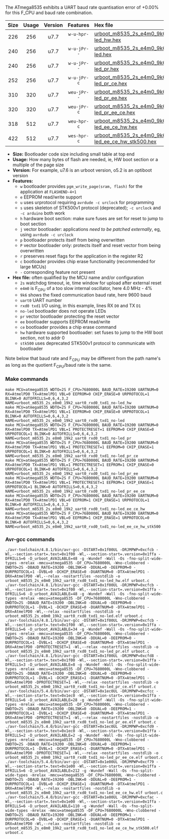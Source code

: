 The ATmega8535 exhibits a UART baud rate quantisation error of +0.00% for this F_CPU and baud rate combination.

|Size|Usage|Version|Features|Hex file|
|:-:|:-:|:-:|:-:|:--|
|226|256|u7.7|`w-u-hpr--`|[urboot_m8535_2s_e4m0_9k6_uart0_rxd0_txd1_no-led_hw.hex](https://raw.githubusercontent.com/stefanrueger/urboot.hex/main/mcus/atmega8535/watchdog_2_s/internal_oscillator-4%25/%2B4m000000_hz/%2B%2B%2B9k6_baud/uart0_rxd0_txd1/no-led/urboot_m8535_2s_e4m0_9k6_uart0_rxd0_txd1_no-led_hw.hex)|
|240|256|u7.7|`w-u-jPr--`|[urboot_m8535_2s_e4m0_9k6_uart0_rxd0_txd1_no-led.hex](https://raw.githubusercontent.com/stefanrueger/urboot.hex/main/mcus/atmega8535/watchdog_2_s/internal_oscillator-4%25/%2B4m000000_hz/%2B%2B%2B9k6_baud/uart0_rxd0_txd1/no-led/urboot_m8535_2s_e4m0_9k6_uart0_rxd0_txd1_no-led.hex)|
|240|256|u7.7|`w-u-jPr--`|[urboot_m8535_2s_e4m0_9k6_uart0_rxd0_txd1_no-led_pr.hex](https://raw.githubusercontent.com/stefanrueger/urboot.hex/main/mcus/atmega8535/watchdog_2_s/internal_oscillator-4%25/%2B4m000000_hz/%2B%2B%2B9k6_baud/uart0_rxd0_txd1/no-led/urboot_m8535_2s_e4m0_9k6_uart0_rxd0_txd1_no-led_pr.hex)|
|252|256|u7.7|`w-u-jPr-c`|[urboot_m8535_2s_e4m0_9k6_uart0_rxd0_txd1_no-led_pr_ce.hex](https://raw.githubusercontent.com/stefanrueger/urboot.hex/main/mcus/atmega8535/watchdog_2_s/internal_oscillator-4%25/%2B4m000000_hz/%2B%2B%2B9k6_baud/uart0_rxd0_txd1/no-led/urboot_m8535_2s_e4m0_9k6_uart0_rxd0_txd1_no-led_pr_ce.hex)|
|310|320|u7.7|`weu-jPr--`|[urboot_m8535_2s_e4m0_9k6_uart0_rxd0_txd1_no-led_pr_ee.hex](https://raw.githubusercontent.com/stefanrueger/urboot.hex/main/mcus/atmega8535/watchdog_2_s/internal_oscillator-4%25/%2B4m000000_hz/%2B%2B%2B9k6_baud/uart0_rxd0_txd1/no-led/urboot_m8535_2s_e4m0_9k6_uart0_rxd0_txd1_no-led_pr_ee.hex)|
|320|320|u7.7|`weu-jPr-c`|[urboot_m8535_2s_e4m0_9k6_uart0_rxd0_txd1_no-led_pr_ee_ce.hex](https://raw.githubusercontent.com/stefanrueger/urboot.hex/main/mcus/atmega8535/watchdog_2_s/internal_oscillator-4%25/%2B4m000000_hz/%2B%2B%2B9k6_baud/uart0_rxd0_txd1/no-led/urboot_m8535_2s_e4m0_9k6_uart0_rxd0_txd1_no-led_pr_ee_ce.hex)|
|318|512|u7.7|`weu-hpr-c`|[urboot_m8535_2s_e4m0_9k6_uart0_rxd0_txd1_no-led_ee_ce_hw.hex](https://raw.githubusercontent.com/stefanrueger/urboot.hex/main/mcus/atmega8535/watchdog_2_s/internal_oscillator-4%25/%2B4m000000_hz/%2B%2B%2B9k6_baud/uart0_rxd0_txd1/no-led/urboot_m8535_2s_e4m0_9k6_uart0_rxd0_txd1_no-led_ee_ce_hw.hex)|
|422|512|u7.7|`wes-hpr-c`|[urboot_m8535_2s_e4m0_9k6_uart0_rxd0_txd1_no-led_ee_ce_hw_stk500.hex](https://raw.githubusercontent.com/stefanrueger/urboot.hex/main/mcus/atmega8535/watchdog_2_s/internal_oscillator-4%25/%2B4m000000_hz/%2B%2B%2B9k6_baud/uart0_rxd0_txd1/no-led/urboot_m8535_2s_e4m0_9k6_uart0_rxd0_txd1_no-led_ee_ce_hw_stk500.hex)|

- **Size:** Bootloader code size including small table at top end
- **Usage:** How many bytes of flash are needed, ie, HW boot section or a multiple of the page size
- **Version:** For example, u7.6 is an urboot version, o5.2 is an optiboot version
- **Features:**
  + `w` bootloader provides `pgm_write_page(sram, flash)` for the application at `FLASHEND-4+1`
  + `e` EEPROM read/write support
  + `u` uses urprotocol requiring `avrdude -c urclock` for programming
  + `s` uses skeleton of STK500v1 protocol (deprecated); `-c urclock` and `-c arduino` both work
  + `h` hardware boot section: make sure fuses are set for reset to jump to boot section
  + `j` vector bootloader: applications *need to be patched externally*, eg, using `avrdude -c urclock`
  + `p` bootloader protects itself from being overwritten
  + `P` vector bootloader only: protects itself and reset vector from being overwritten
  + `r` preserves reset flags for the application in the register R2
  + `c` bootloader provides chip erase functionality (recommended for large MCUs)
  + `-` corresponding feature not present
- **Hex file:** often qualified by the MCU name and/or configuration
  + `2s` watchdog timeout, ie, time window for upload after external reset
  + `e4m0` is F<sub>CPU</sub> of a too slow internal oscillator, here 4.0 MHz - 4%
  + `9k6` shows the fixed communication baud rate, here 9600 baud
  + `uart0` UART number
  + `rxd0 txd1` I/O using, in this example, lines RX `D0` and TX `D1`
  + `no-led` bootloader does not operate LEDs
  + `pr` vector bootloader protecting the reset vector
  + `ee` bootloader supports EEPROM read/write
  + `ce` bootloader provides a chip erase command
  + `hw` hardware supported bootloader: set fuses to jump to the HW boot section, not to addr 0
  + `stk500` uses deprecated STK500v1 protocol to communicate with bootloader


Note below that baud rate and F<sub>CPU</sub> may be different from the path name's as long as the quotient F<sub>CPU</sub>/baud rate is the same.

### Make commands
```
make MCU=atmega8535 WDTO=2S F_CPU=7680000L BAUD_RATE=19200 UARTNUM=0 RX=AtmelPD0 TX=AtmelPD1 VBL=0 EEPROM=0 CHIP_ERASE=0 URPROTOCOL=1 BLINK=0 AUTOFRILLS=0,6,4,3,2 NAME=urboot_m8535_2s_e8m0_19k2_uart0_rxd0_txd1_no-led_hw
make MCU=atmega8535 WDTO=2S F_CPU=7680000L BAUD_RATE=19200 UARTNUM=0 RX=AtmelPD0 TX=AtmelPD1 VBL=1 EEPROM=0 CHIP_ERASE=0 URPROTOCOL=1 BLINK=0 AUTOFRILLS=0,6,4,3,2 NAME=urboot_m8535_2s_e8m0_19k2_uart0_rxd0_txd1_no-led
make MCU=atmega8535 WDTO=2S F_CPU=7680000L BAUD_RATE=19200 UARTNUM=0 RX=AtmelPD0 TX=AtmelPD1 VBL=1 PROTECTRESET=1 EEPROM=0 CHIP_ERASE=0 URPROTOCOL=1 BLINK=0 AUTOFRILLS=0,6,4,3,2 NAME=urboot_m8535_2s_e8m0_19k2_uart0_rxd0_txd1_no-led_pr
make MCU=atmega8535 WDTO=2S F_CPU=7680000L BAUD_RATE=19200 UARTNUM=0 RX=AtmelPD0 TX=AtmelPD1 VBL=1 PROTECTRESET=1 EEPROM=0 CHIP_ERASE=1 URPROTOCOL=1 BLINK=0 AUTOFRILLS=0,6,4,3,2 NAME=urboot_m8535_2s_e8m0_19k2_uart0_rxd0_txd1_no-led_pr_ce
make MCU=atmega8535 WDTO=2S F_CPU=7680000L BAUD_RATE=19200 UARTNUM=0 RX=AtmelPD0 TX=AtmelPD1 VBL=1 PROTECTRESET=1 EEPROM=1 CHIP_ERASE=0 URPROTOCOL=1 BLINK=0 AUTOFRILLS=0,6,4,3,2 NAME=urboot_m8535_2s_e8m0_19k2_uart0_rxd0_txd1_no-led_pr_ee
make MCU=atmega8535 WDTO=2S F_CPU=7680000L BAUD_RATE=19200 UARTNUM=0 RX=AtmelPD0 TX=AtmelPD1 VBL=1 PROTECTRESET=1 EEPROM=1 CHIP_ERASE=1 URPROTOCOL=1 BLINK=0 AUTOFRILLS=0,6,4,3,2 NAME=urboot_m8535_2s_e8m0_19k2_uart0_rxd0_txd1_no-led_pr_ee_ce
make MCU=atmega8535 WDTO=2S F_CPU=7680000L BAUD_RATE=19200 UARTNUM=0 RX=AtmelPD0 TX=AtmelPD1 VBL=0 EEPROM=1 CHIP_ERASE=1 URPROTOCOL=1 BLINK=0 AUTOFRILLS=0,6,4,3,2 NAME=urboot_m8535_2s_e8m0_19k2_uart0_rxd0_txd1_no-led_ee_ce_hw
make MCU=atmega8535 WDTO=2S F_CPU=7680000L BAUD_RATE=19200 UARTNUM=0 RX=AtmelPD0 TX=AtmelPD1 VBL=0 EEPROM=1 CHIP_ERASE=1 URPROTOCOL=0 BLINK=0 AUTOFRILLS=0,6,4,3,2 NAME=urboot_m8535_2s_e8m0_19k2_uart0_rxd0_txd1_no-led_ee_ce_hw_stk500
```

### Avr-gcc commands
```
./avr-toolchain/4.8.1/bin/avr-gcc -DSTART=0x1f00UL -DRJMPWP=0xcfcb -Wl,--section-start=.text=0x1f00 -Wl,--section-start=.version=0x1ffa -DFRILLS=6 -D_urboot_AVAILABLE=48 -g -Wundef -Wall -Os -fno-split-wide-types -mrelax -mmcu=atmega8535 -DF_CPU=7680000L -Wno-clobbered -DWDTO=2S -DBAUD_RATE=19200 -DBLINK=0 -DDUAL=0 -DEEPROM=0 -DURPROTOCOL=1 -DVBL=0 -DCHIP_ERASE=0 -DUARTNUM=0 -DTX=AtmelPD1 -DRX=AtmelPD0 -Wl,--relax -nostartfiles -nostdlib -o urboot_m8535_2s_e8m0_19k2_uart0_rxd0_txd1_no-led_hw.elf urboot.c
./avr-toolchain/4.8.1/bin/avr-gcc -DSTART=0x1f00UL -DRJMPWP=0xcfcb -Wl,--section-start=.text=0x1f00 -Wl,--section-start=.version=0x1ffa -DFRILLS=6 -D_urboot_AVAILABLE=48 -g -Wundef -Wall -Os -fno-split-wide-types -mrelax -mmcu=atmega8535 -DF_CPU=7680000L -Wno-clobbered -DWDTO=2S -DBAUD_RATE=19200 -DBLINK=0 -DDUAL=0 -DEEPROM=0 -DURPROTOCOL=1 -DVBL=1 -DCHIP_ERASE=0 -DUARTNUM=0 -DTX=AtmelPD1 -DRX=AtmelPD0 -Wl,--relax -nostartfiles -nostdlib -o urboot_m8535_2s_e8m0_19k2_uart0_rxd0_txd1_no-led.elf urboot.c
./avr-toolchain/4.8.1/bin/avr-gcc -DSTART=0x1f00UL -DRJMPWP=0xcfcb -Wl,--section-start=.text=0x1f00 -Wl,--section-start=.version=0x1ffa -DFRILLS=6 -D_urboot_AVAILABLE=34 -g -Wundef -Wall -Os -fno-split-wide-types -mrelax -mmcu=atmega8535 -DF_CPU=7680000L -Wno-clobbered -DWDTO=2S -DBAUD_RATE=19200 -DBLINK=0 -DDUAL=0 -DEEPROM=0 -DURPROTOCOL=1 -DVBL=1 -DCHIP_ERASE=0 -DUARTNUM=0 -DTX=AtmelPD1 -DRX=AtmelPD0 -DPROTECTRESET=1 -Wl,--relax -nostartfiles -nostdlib -o urboot_m8535_2s_e8m0_19k2_uart0_rxd0_txd1_no-led_pr.elf urboot.c
./avr-toolchain/4.8.1/bin/avr-gcc -DSTART=0x1f00UL -DRJMPWP=0xcfd8 -Wl,--section-start=.text=0x1f00 -Wl,--section-start=.version=0x1ffa -DFRILLS=3 -D_urboot_AVAILABLE=8 -g -Wundef -Wall -Os -fno-split-wide-types -mrelax -mmcu=atmega8535 -DF_CPU=7680000L -Wno-clobbered -DWDTO=2S -DBAUD_RATE=19200 -DBLINK=0 -DDUAL=0 -DEEPROM=0 -DURPROTOCOL=1 -DVBL=1 -DCHIP_ERASE=1 -DUARTNUM=0 -DTX=AtmelPD1 -DRX=AtmelPD0 -DPROTECTRESET=1 -Wl,--relax -nostartfiles -nostdlib -o urboot_m8535_2s_e8m0_19k2_uart0_rxd0_txd1_no-led_pr_ce.elf urboot.c
./avr-toolchain/5.4.0/bin/avr-gcc -DSTART=0x1ec0UL -DRJMPWP=0xcfcc -Wl,--section-start=.text=0x1ec0 -Wl,--section-start=.version=0x1ffa -DFRILLS=6 -D_urboot_AVAILABLE=28 -g -Wundef -Wall -Os -fno-split-wide-types -mrelax -mmcu=atmega8535 -DF_CPU=7680000L -Wno-clobbered -DWDTO=2S -DBAUD_RATE=19200 -DBLINK=0 -DDUAL=0 -DEEPROM=1 -DURPROTOCOL=1 -DVBL=1 -DCHIP_ERASE=0 -DUARTNUM=0 -DTX=AtmelPD1 -DRX=AtmelPD0 -DPROTECTRESET=1 -Wl,--relax -nostartfiles -nostdlib -o urboot_m8535_2s_e8m0_19k2_uart0_rxd0_txd1_no-led_pr_ee.elf urboot.c
./avr-toolchain/5.4.0/bin/avr-gcc -DSTART=0x1ec0UL -DRJMPWP=0xcfd9 -Wl,--section-start=.text=0x1ec0 -Wl,--section-start=.version=0x1ffa -DFRILLS=2 -D_urboot_AVAILABLE=2 -g -Wundef -Wall -Os -fno-split-wide-types -mrelax -mmcu=atmega8535 -DF_CPU=7680000L -Wno-clobbered -DWDTO=2S -DBAUD_RATE=19200 -DBLINK=0 -DDUAL=0 -DEEPROM=1 -DURPROTOCOL=1 -DVBL=1 -DCHIP_ERASE=1 -DUARTNUM=0 -DTX=AtmelPD1 -DRX=AtmelPD0 -DPROTECTRESET=1 -Wl,--relax -nostartfiles -nostdlib -o urboot_m8535_2s_e8m0_19k2_uart0_rxd0_txd1_no-led_pr_ee_ce.elf urboot.c
./avr-toolchain/5.4.0/bin/avr-gcc -DSTART=0x1e00UL -DRJMPWP=0xcf79 -Wl,--section-start=.text=0x1e00 -Wl,--section-start=.version=0x1ffa -DFRILLS=6 -D_urboot_AVAILABLE=212 -g -Wundef -Wall -Os -fno-split-wide-types -mrelax -mmcu=atmega8535 -DF_CPU=7680000L -Wno-clobbered -DWDTO=2S -DBAUD_RATE=19200 -DBLINK=0 -DDUAL=0 -DEEPROM=1 -DURPROTOCOL=1 -DVBL=0 -DCHIP_ERASE=1 -DUARTNUM=0 -DTX=AtmelPD1 -DRX=AtmelPD0 -Wl,--relax -nostartfiles -nostdlib -o urboot_m8535_2s_e8m0_19k2_uart0_rxd0_txd1_no-led_ee_ce_hw.elf urboot.c
./avr-toolchain/5.4.0/bin/avr-gcc -DSTART=0x1e00UL -DRJMPWP=0xcfac -Wl,--section-start=.text=0x1e00 -Wl,--section-start=.version=0x1ffa -DFRILLS=6 -D_urboot_AVAILABLE=110 -g -Wundef -Wall -Os -fno-split-wide-types -mrelax -mmcu=atmega8535 -DF_CPU=7680000L -Wno-clobbered -DWDTO=2S -DBAUD_RATE=19200 -DBLINK=0 -DDUAL=0 -DEEPROM=1 -DURPROTOCOL=0 -DVBL=0 -DCHIP_ERASE=1 -DUARTNUM=0 -DTX=AtmelPD1 -DRX=AtmelPD0 -Wl,--relax -nostartfiles -nostdlib -o urboot_m8535_2s_e8m0_19k2_uart0_rxd0_txd1_no-led_ee_ce_hw_stk500.elf urboot.c
```

